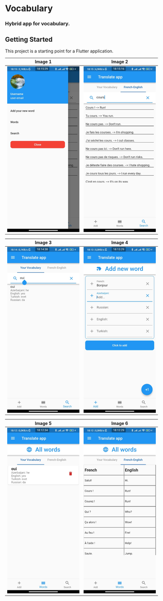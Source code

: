 # Vocabulary

### Hybrid app for vocabulary.

## Getting Started

This project is a starting point for a Flutter application.

| Image 1 | Image 2 |
| ------- | ------- |
| ![Image 1](images/WhatsApp%20Image%202023-12-26%20at%2018.18.04.jpeg) | ![Image 2](images/WhatsApp%20Image%202023-12-26%20at%2018.18.04%20(1).jpeg) |

| Image 3 | Image 4 |
| ------- | ------- |
| ![Image 3](images/WhatsApp%20Image%202023-12-26%20at%2018.18.04%20(2).jpeg) | ![Image 4](images/WhatsApp%20Image%202023-12-26%20at%2018.18.05.jpeg) |

| Image 5 | Image 6 |
| ------- | ------- |
| ![Image 5](images/WhatsApp%20Image%202023-12-26%20at%2018.18.05%20(1).jpeg) | ![Image 6](images/WhatsApp%20Image%202023-12-26%20at%2018.18.05%20(2).jpeg) |
